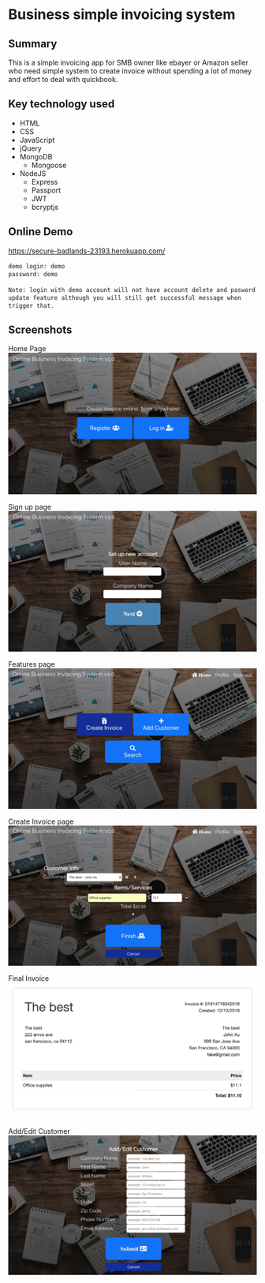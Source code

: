 # Business simple invoicing system

## Summary
  This is a simple invoicing app for SMB owner like ebayer or Amazon seller who need simple system to create invoice without spending a lot of money and effort to deal with quickbook.

## Key technology used

  * HTML
  * CSS
  * JavaScript
  * jQuery
  * MongoDB
    * Mongoose
  * NodeJS
    * Express
    * Passport
    * JWT
    * bcryptjs

## Online Demo

https://secure-badlands-23193.herokuapp.com/

```
demo login: demo
password: demo

Note: login with demo account will not have account delete and pasword update feature although you will still get successful message when trigger that. 
```

## Screenshots

Home Page
![home page](/screenshots/homePage.jpg)

Sign up page
![sign up](/screenshots/signup.jpg)

Features page
![features](/screenshots/features.jpg)

Create Invoice page
![new invoice](/screenshots/invoicing.jpg)

Final Invoice
![invoice sample](/screenshots/invoice.jpg)

Add/Edit Customer
![edit customer](/screenshots/editCustomer.jpg)
  